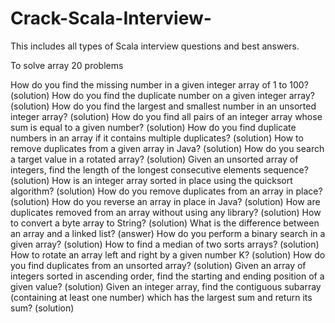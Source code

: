 # Crack-Scala-Interview-
This includes all types of Scala interview questions and best answers. 

To solve array 20 problems 

How do you find the missing number in a given integer array of 1 to 100? (solution)
How do you find the duplicate number on a given integer array? (solution)
How do you find the largest and smallest number in an unsorted integer array? (solution)
How do you find all pairs of an integer array whose sum is equal to a given number? (solution)
How do you find duplicate numbers in an array if it contains multiple duplicates? (solution)
How to remove duplicates from a given array in Java? (solution)
How do you search a target value in a rotated array? (solution)
Given an unsorted array of integers, find the length of the longest consecutive elements sequence? (solution)
How is an integer array sorted in place using the quicksort algorithm? (solution)
How do you remove duplicates from an array in place? (solution)
How do you reverse an array in place in Java? (solution)
How are duplicates removed from an array without using any library? (solution)
How to convert a byte array to String? (solution)
What is the difference between an array and a linked list? (answer)
How do you perform a binary search in a given array? (solution)
How to find a median of two sorts arrays? (solution)
How to rotate an array left and right by a given number K? (solution)
How do you find duplicates from an unsorted array? (solution)
Given an array of integers sorted in ascending order, find the starting and ending position of a given value? (solution)
Given an integer array, find the contiguous subarray (containing at least one number) which has the largest sum and return its sum? (solution)